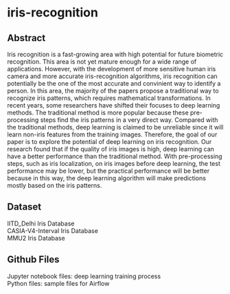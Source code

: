 # iris-recognition
## Abstract
Iris recognition is a fast-growing area with high potential for future biometric recognition. This area is not yet mature enough for a wide range of applications. However, with the development of more sensitive human iris camera and more accurate iris-recognition algorithms, iris recognition can potentially be the one of the most accurate and convinient  way to identify a person. In this area, the majority of the papers propose a traditional way to recognize iris patterns, which requires mathematical transformations. In recent years, some researchers have shifted their focuses to deep learning methods. The traditional method is more popular because these pre-processing steps find the iris patterns in a very direct way. Compared with the traditional methods, deep learning is claimed to be unreliable since it will learn non-iris features from the training images. Therefore, the goal of our paper is to explore the potential of deep learning on iris recognition. Our research found that if the quality of iris images is high, deep learning can have a better performance than the traditional method. With pre-processing steps, such as iris localization, on iris images before deep learning, the test performance may be lower, but the practical performance will be better because in this way, the deep learning algorithm will make predictions mostly based on the iris patterns. 

## Dataset
IITD_Delhi Iris Database    
CASIA-V4-Interval Iris Database    
MMU2 Iris Database    

## Github Files
Jupyter notebook files: deep learning training process     
Python files: sample files for Airflow    
